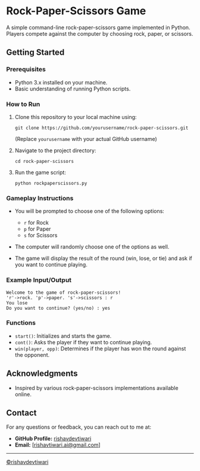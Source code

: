 
# Rock-Paper-Scissors Game

A simple command-line rock-paper-scissors game implemented in Python. Players compete against the computer by choosing rock, paper, or scissors.

## Getting Started

### Prerequisites

- Python 3.x installed on your machine.
- Basic understanding of running Python scripts.

### How to Run

1. Clone this repository to your local machine using:
   ```
   git clone https://github.com/yourusername/rock-paper-scissors.git
   ```
   (Replace `yourusername` with your actual GitHub username)

2. Navigate to the project directory:
   ```
   cd rock-paper-scissors
   ```

3. Run the game script:
   ```
   python rockpaperscissors.py
   ```

### Gameplay Instructions

- You will be prompted to choose one of the following options:
  - `r` for Rock
  - `p` for Paper
  - `s` for Scissors

- The computer will randomly choose one of the options as well.
- The game will display the result of the round (win, lose, or tie) and ask if you want to continue playing.

### Example Input/Output

```
Welcome to the game of rock-paper-scissors!
'r'->rock. 'p'->paper. 's'->scissors : r
You lose
Do you want to continue? (yes/no) : yes
```

### Functions

- `start()`: Initializes and starts the game.
- `cont()`: Asks the player if they want to continue playing.
- `win(player, opp)`: Determines if the player has won the round against the opponent.

## Acknowledgments

- Inspired by various rock-paper-scissors implementations available online.

## Contact

For any questions or feedback, you can reach out to me at:

- **GitHub Profile:** [rishavdevtiwari](https://github.com/rishavdevtiwari)
- **Email:** [rishavtiwari.ai@gmail.com]

---

<a href="https://github.com/rishavdevtiwari">©rishavdevtiwari</a>
